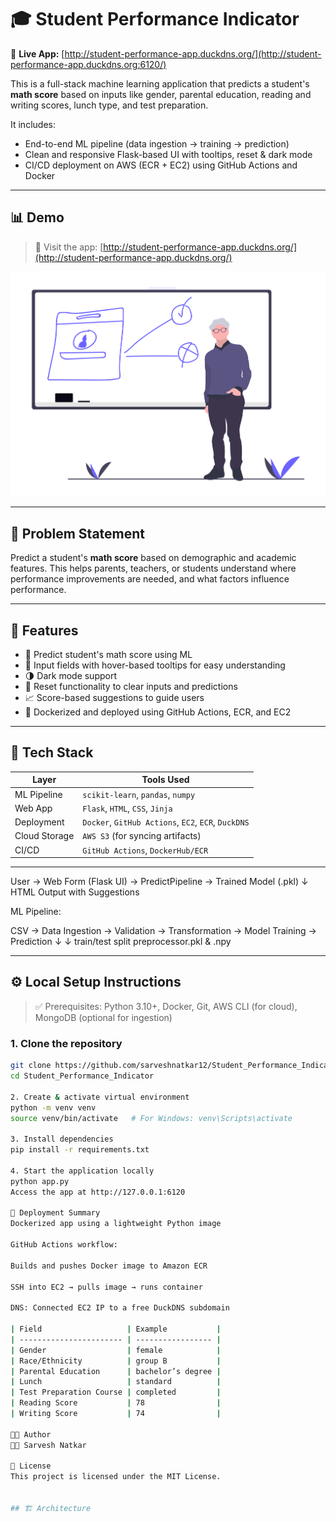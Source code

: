 # 🎓 Student Performance Indicator

🔗 **Live App:** [http://student-performance-app.duckdns.org/](http://student-performance-app.duckdns.org:6120/)

This is a full-stack machine learning application that predicts a student's **math score** based on inputs like gender, parental education, reading and writing scores, lunch type, and test preparation.

It includes:
- End-to-end ML pipeline (data ingestion → training → prediction)
- Clean and responsive Flask-based UI with tooltips, reset & dark mode
- CI/CD deployment on AWS (ECR + EC2) using GitHub Actions and Docker

---

## 📊 Demo

> 🚀 Visit the app: [http://student-performance-app.duckdns.org/](http://student-performance-app.duckdns.org/)

<p align="center">
  <img src="static/student_illustration.png" alt="Student UI" width="600"/>
</p>

---

## 🧠 Problem Statement

Predict a student's **math score** based on demographic and academic features. This helps parents, teachers, or students understand where performance improvements are needed, and what factors influence performance.

---

## 📁 Features

- 🧮 Predict student's math score using ML
- 🧾 Input fields with hover-based tooltips for easy understanding
- 🌗 Dark mode support
- 🧹 Reset functionality to clear inputs and predictions
- 📈 Score-based suggestions to guide users
- 🐳 Dockerized and deployed using GitHub Actions, ECR, and EC2

---

## 🧱 Tech Stack

| Layer           | Tools Used                          |
|----------------|-------------------------------------|
| ML Pipeline     | `scikit-learn`, `pandas`, `numpy`   |
| Web App         | `Flask`, `HTML`, `CSS`, `Jinja`     |
| Deployment      | `Docker`, `GitHub Actions`, `EC2`, `ECR`, `DuckDNS` |
| Cloud Storage   | `AWS S3` (for syncing artifacts)     |
| CI/CD           | `GitHub Actions`, `DockerHub/ECR`    |

---
User → Web Form (Flask UI) → PredictPipeline → Trained Model (.pkl)
↓
HTML Output with Suggestions

ML Pipeline:  

CSV → Data Ingestion → Validation → Transformation → Model Training → Prediction
↓ ↓
train/test split preprocessor.pkl & .npy


---

## ⚙️ Local Setup Instructions

> ✅ Prerequisites: Python 3.10+, Docker, Git, AWS CLI (for cloud), MongoDB (optional for ingestion)

### 1. Clone the repository
```bash
git clone https://github.com/sarveshnatkar12/Student_Performance_Indicator.git
cd Student_Performance_Indicator

2. Create & activate virtual environment
python -m venv venv
source venv/bin/activate   # For Windows: venv\Scripts\activate

3. Install dependencies
pip install -r requirements.txt

4. Start the application locally
python app.py
Access the app at http://127.0.0.1:6120

🚀 Deployment Summary
Dockerized app using a lightweight Python image

GitHub Actions workflow:

Builds and pushes Docker image to Amazon ECR

SSH into EC2 → pulls image → runs container

DNS: Connected EC2 IP to a free DuckDNS subdomain

| Field                   | Example           |
| ----------------------- | ----------------- |
| Gender                  | female            |
| Race/Ethnicity          | group B           |
| Parental Education      | bachelor’s degree |
| Lunch                   | standard          |
| Test Preparation Course | completed         |
| Reading Score           | 78                |
| Writing Score           | 74                |

🧑‍💻 Author
👨‍💻 Sarvesh Natkar

📜 License
This project is licensed under the MIT License.


## 🏗️ Architecture


